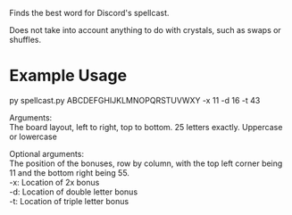 Finds the best word for Discord's spellcast.

Does not take into account anything to do with crystals, such as swaps or shuffles.

# Example Usage

py spellcast.py ABCDEFGHIJKLMNOPQRSTUVWXY -x 11 -d 16 -t 43

Arguments:  
The board layout, left to right, top to bottom. 25 letters exactly. Uppercase or lowercase  

Optional arguments:  
The position of the bonuses, row by column, with the top left corner being 11 and the bottom right being 55.  
-x: Location of 2x bonus  
-d: Location of double letter bonus  
-t: Location of triple letter bonus  